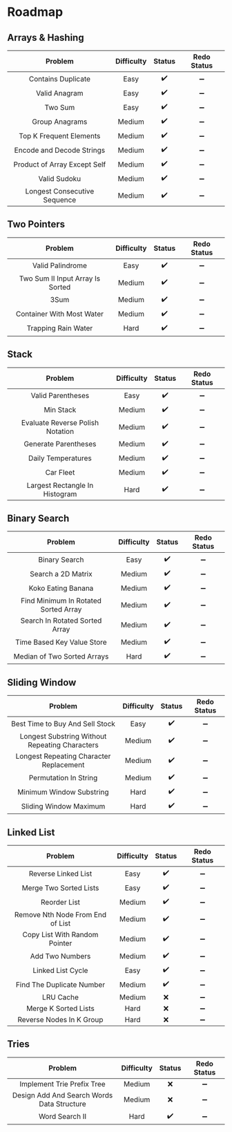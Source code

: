 # Roadmap

## Arrays & Hashing

|            **Problem**      |**Difficulty**|      **Status**     |   **Redo Status**   |
|:----------------------------:|:----------:|:--------------------:|:-------------------:|
|      Contains Duplicate      |    Easy    |  :heavy_check_mark:  |  :heavy_minus_sign: |
|         Valid Anagram        |    Easy    |  :heavy_check_mark:  |  :heavy_minus_sign: |
|            Two Sum           |    Easy    |  :heavy_check_mark:  |  :heavy_minus_sign: |
|        Group Anagrams        |   Medium   |  :heavy_check_mark:  |  :heavy_minus_sign: |
|    Top K Frequent Elements   |   Medium   |  :heavy_check_mark:  |  :heavy_minus_sign: |
|   Encode and Decode Strings  |   Medium   |  :heavy_check_mark:  |  :heavy_minus_sign: |
| Product of Array Except Self |   Medium   |  :heavy_check_mark:  |  :heavy_minus_sign: |
|         Valid Sudoku         |   Medium   |  :heavy_check_mark:  |  :heavy_minus_sign: |
| Longest Consecutive Sequence |   Medium   |  :heavy_check_mark:  |  :heavy_minus_sign: |

## Two Pointers

|            **Problem**      |**Difficulty**|      **Status**     |   **Redo Status**   |
|:----------------------------:|:----------:|:--------------------:|:-------------------:|
|      Valid Palindrome     |    Easy    |  :heavy_check_mark:  |  :heavy_minus_sign: |
|Two Sum II Input Array Is Sorted|    Medium   |  :heavy_check_mark:  |  :heavy_minus_sign: |
|            3Sum           |    Medium    |  :heavy_check_mark:  |  :heavy_minus_sign: |
| Container With Most Water |   Medium   |  :heavy_check_mark:  |  :heavy_minus_sign: |
|    Trapping Rain Water   |   Hard   |  :heavy_check_mark:  |  :heavy_minus_sign: |

## Stack

|            **Problem**      |**Difficulty**|      **Status**     |   **Redo Status**   |
|:----------------------------:|:----------:|:--------------------:|:-------------------:|
|      Valid Parentheses      |    Easy    |  :heavy_check_mark:  |  :heavy_minus_sign: |
|         Min Stack        |    Medium     |  :heavy_check_mark:  |  :heavy_minus_sign: |
|Evaluate Reverse Polish Notation|    Medium     |  :heavy_check_mark:  |  :heavy_minus_sign: |
|     Generate Parentheses     |   Medium   |  :heavy_check_mark:  |  :heavy_minus_sign: |
|    Daily Temperatures  |   Medium   |  :heavy_check_mark:  |  :heavy_minus_sign: |
|          Car Fleet         |   Medium   |  :heavy_check_mark:  |  :heavy_minus_sign: |
| Largest Rectangle In Histogram |   Hard   |  :heavy_check_mark:  |  :heavy_minus_sign: |

## Binary Search

|            **Problem**      |**Difficulty**|      **Status**     |   **Redo Status**   |
|:----------------------------:|:----------:|:--------------------:|:-------------------:|
|      Binary Search           |    Easy    |  :heavy_check_mark:  |  :heavy_minus_sign: |
|    Search a 2D Matrix        |    Medium    |  :heavy_check_mark:  |  :heavy_minus_sign: |
|      Koko Eating Banana      |    Medium    |  :heavy_check_mark:  |  :heavy_minus_sign: |
|Find Minimum In Rotated Sorted Array| Medium |  :heavy_check_mark:  |  :heavy_minus_sign: |
|Search In Rotated Sorted Array|   Medium   |  :heavy_check_mark:  |  :heavy_minus_sign: |
|Time Based Key Value Store    |   Medium   |  :heavy_check_mark:  |  :heavy_minus_sign: |
|Median of Two Sorted Arrays|   Hard   |  :heavy_check_mark:  |  :heavy_minus_sign: |

## Sliding Window

|            **Problem**      |**Difficulty**|      **Status**     |   **Redo Status**   |
|:----------------------------:|:----------:|:--------------------:|:-------------------:|
|Best Time to Buy And Sell Stock|    Easy    |  :heavy_check_mark:  |  :heavy_minus_sign: |
|Longest Substring Without Repeating Characters|Medium|:heavy_check_mark:|:heavy_minus_sign:|
|Longest Repeating Character Replacement|Medium|  :heavy_check_mark:  |  :heavy_minus_sign: |
|    Permutation In String     |   Medium   |  :heavy_check_mark:  |  :heavy_minus_sign: |
|  Minimum Window Substring  |   Hard   |  :heavy_check_mark:  |  :heavy_minus_sign: |
| Sliding Window Maximum |   Hard   |  :heavy_check_mark:  |  :heavy_minus_sign: |

## Linked List

|            **Problem**      |**Difficulty**|      **Status**     |   **Redo Status**   |
|:----------------------------:|:----------:|:--------------------:|:-------------------:|
|    Reverse Linked List       |    Easy    |  :heavy_check_mark:  |  :heavy_minus_sign: |
|  Merge Two Sorted Lists      |    Easy    |  :heavy_check_mark:  |  :heavy_minus_sign: |
|       Reorder List           |    Medium    |  :heavy_check_mark:  |  :heavy_minus_sign: |
|Remove Nth Node From End of List|   Medium   |  :heavy_check_mark:  |  :heavy_minus_sign: |
| Copy List With Random Pointer |   Medium   |  :heavy_check_mark:  |  :heavy_minus_sign: |
| Add Two Numbers              |   Medium   |  :heavy_check_mark:  |  :heavy_minus_sign: |
| Linked List Cycle            |   Easy   |  :heavy_check_mark:  |  :heavy_minus_sign: |
|  Find The Duplicate Number   |   Medium   |  :heavy_check_mark:  |  :heavy_minus_sign: |
| LRU Cache                    |   Medium   |  :x:  |  :heavy_minus_sign: |
| Merge K Sorted Lists         |   Hard     |  :x:  |  :heavy_minus_sign: |
| Reverse Nodes In K Group     |   Hard    |  :x:  |  :heavy_minus_sign: |

## Tries

|            **Problem**      |**Difficulty**|      **Status**     |   **Redo Status**   |
|:----------------------------:|:----------:|:--------------------:|:-------------------:|
|Implement Trie Prefix Tree|    Medium    |  :x:  |  :heavy_minus_sign: |
|Design Add And Search Words Data Structure|Medium|:x:|  :heavy_minus_sign: |
|Word Search II             |    Hard     |  :heavy_check_mark:  |  :heavy_minus_sign: |